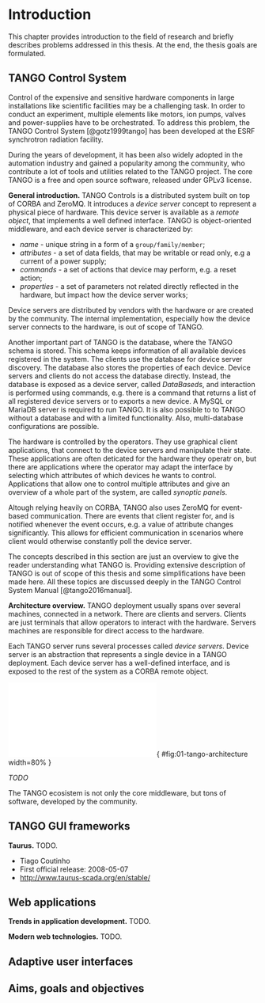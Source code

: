 # Introduction

This chapter provides introduction to the field of research and briefly
describes problems addressed in this thesis. At the end, the thesis goals are
formulated.

## TANGO Control System

Control of the expensive and sensitive hardware components in large
installations like scientific facilities may be a challenging task. In order to
conduct an experiment, multiple elements like motors, ion pumps, valves and
power-supplies have to be orchestrated. To address this problem, the TANGO
Control System [@gotz1999tango] has been developed at the ESRF synchrotron
radiation facility.

During the years of development, it has been also widely adopted in the
automation industry and gained a popularity among the community, who contribute
a lot of tools and utilities related to the TANGO project.
The core TANGO is a free and open source software, released under GPLv3
license.

**General introduction.**
TANGO Controls is a distributed system built on top of CORBA and ZeroMQ.
It introduces a *device server* concept to represent a physical piece of
hardware. This device server is available as a *remote object*, that
implements a well defined interface. TANGO is object-oriented middleware, and
each device server is characterized by:

* *name* - unique string in a form of a `group/family/member`;
* *attributes* - a set of data fields, that may be writable or read only,
  e.g a current of a power supply;
* *commands* - a set of actions that device may perform, e.g. a reset action;
* *properties* - a set of parameters not related directly reflected in the
  hardware, but impact how the device server works;

Device servers are distributed by vendors with the hardware or are created by
the community. The internal implementation, especially how the device server
connects to the hardware, is out of scope of TANGO.

Another important part of TANGO is the database, where the TANGO schema is
stored. This schema keeps information of all available devices registered in
the system. The clients use the database for device server discovery. The
database also stores the properties of each device. Device servers and clients
do not access the database directly. Instead, the database is exposed as a
device server, called *DataBaseds*, and interaction is performed using
commands, e.g. there is a command that returns a list of all registered device
servers or to exports a new device. 
A MySQL or MariaDB server is required to run TANGO. It is also possible to to
TANGO without a database and with a limited functionality. Also, multi-database
configurations are possible. 

The hardware is controlled by the operators. They use graphical client
applications, that connect to the device servers and manipulate their state.
These applications are often deticated for the hardware they operatr on, but
there are applications where the operator may adapt the interface by selecting
which attributes of which devices he wants to control. Applications that allow
one to control multiple attributes and give an overview of a whole part of the
system, are called *synoptic panels*.

Altough relying heavily on CORBA, TANGO also uses ZeroMQ for event-based
communication. There are events that client register for, and is notified
whenever the event occurs, e.g. a value of attribute changes significantly.
This allows for efficient communication in scenarios where client would
otherwise constantly poll the device server.

The concepts described in this section are just an overview to give the reader
understanding what TANGO is. Providing extensive description of TANGO is out of
scope of this thesis and some simplifications have been made here. All these
topics are discussed deeply in the TANGO Control System Manual
[@tango2016manual].

**Architecture overview.**
TANGO deployment usually spans over several machines, connected in a network.
There are clients and servers. Clients are just terminals that allow operators
to interact with the hardware. Servers machines are responsible for direct
access to the hardware.

Each TANGO server runs several processes called *device servers*. Device
server is an abstraction that represents a single device in a TANGO deployment.
Each device server has a well-defined interface, and is exposed to the rest of
the system as a CORBA remote object.

![TANGO Control System architecture overview.](
  figures/uml/01-tango-architecture.tex){
  #fig:01-tango-architecture width=80% }

*TODO*

The TANGO ecosistem is not only the core middleware, but tons of software,
developed by the community.

## TANGO GUI frameworks

**Taurus.**
TODO.

* Tiago Coutinho
* First official release: 2008-05-07
* <http://www.taurus-scada.org/en/stable/>

## Web applications

**Trends in application development.**
TODO.

**Modern web technologies.**
TODO.

## Adaptive user interfaces

## Aims, goals and objectives
